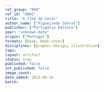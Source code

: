 ```yaml
---
ref_group: "060"
ref_id: "0002"
title: "A Ilha de Coral"
author_name: ["Figueiredo Sobral"]
publisher: ["Portugália Editora"]
year: "unknown-date"
origin: ["Portugal"]
formats: [book, book-cover]
disciplines: [graphic-design, illustration]
tags:
layout: artifact
status: scan
published: false
int_published: false
image_count:
date_added: 2023-06-16
batch:
---
```

